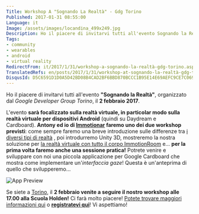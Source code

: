 ```yaml
---
Title: Workshop A "Sognando La Realtà" - Gdg Torino
Published: 2017-01-31 08:55:00
Language: it
Image: /assets/images/locandina_499x249.jpg
Description: Ho il piacere di invitarvi tutti all'evento Sognando la Realtà , organizzato dal Google Developer Group Torino , il 2 febbraio 2017 .
Tags:
- community
- wearables
- android
- virtual reality
RedirectFrom: it/2017/1/31/workshop-a-sognando-la-realtà-gdg-torino.aspx
TranslatedRefs: en/posts/2017/1/31/workshop-at-sognando-la-realtà-gdg-torino.md
DisqusId: D5C6591D1D0A5D42BD08B4CAD2BF6BBD870BCCC1B95E14E69AEFC9CE7C0693E9
---
```

Ho il piacere di invitarvi tutti all'evento **"Sognando la Realtà"**, organizzato dal *Google Developer Group Torino*, il **2 febbraio 2017**.

L'evento **sarà focalizzato sulla realtà virtuale, in particolar modo sulla realtà virtuale per dispositivi Android** (quindi su Daydream e Cardboard). **Antony ed io di <a href="http://www.immotionar.com/it/" target="_blank">Immotionar</a> faremo uno dei due workshop previsti**: come sempre faremo una breve introduzione sulle differenze tra <a href="http://www.immotionar.com/it/blog/2015/november/27/introduzione-alla-vr-i-differenti-tipi-di-realtà/" target="_blank" title="Introduzione alla VR: i differenti tipi di ">i diversi tipi di realtà</a> , poi introdurremo Unity 3D, mostreremo la nostra soluzione per <a href="http://www.immotionar.com/it/servizi/immotionroom-tutto-il-tuo-corpo-in-realtà-virtuale/" target="_blank" title="ImmotionRoom: tutto il tuo corpo in Realtà Virtuale">la realtà virtuale con tutto il corpo ImmotionRoom</a> e… **per la prima volta faremo anche una sessione pratica!** Potrete venire e sviluppare con noi una piccola applicazione per Google Cardboard che mostra come implementare un'*interfaccia gaze*! Questa è un'anteprima di quello che svilupperemo…

![App Preview](/assets/images/apppreview_499x289.jpg)

Se siete a <a href="http://www.immotionar.com/it/blog/2017/january/02/la-realtà-virtuale-a-torino-e-in-italia/" target="_blank" title="Virtual reality in Turin (Italy)">Torino</a>, il **2 febbraio venite a seguire il nostro workshop alle 17.00 alla Scuola Holden!** Ci farà molto piacere! <a href="http://us13.campaign-archive1.com/?u=5b856731f80e3cf563201f842&id=5291f55c46&e=ffe028d1bb" target="_blank">Potete trovare maggiori informazioni qui</a> o **<a href="https://www.eventbrite.it/e/registrazione-sognando-la-realta-30484224135?aff=mcivte" target="_blank">registratevi qui</a>**! Vi aspettiamo!